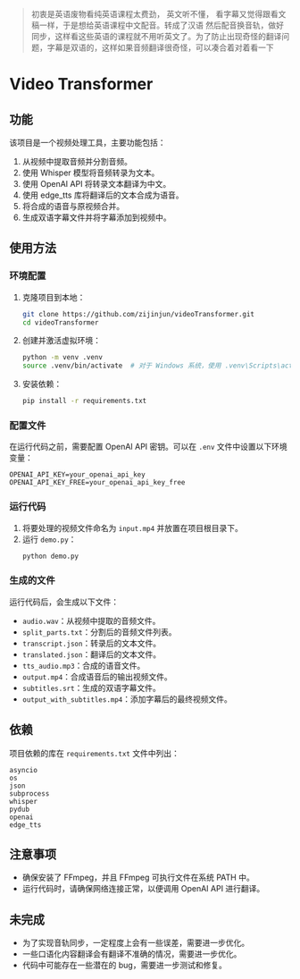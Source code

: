 > 初衷是英语废物看纯英语课程太费劲， 英文听不懂， 看字幕又觉得跟看文稿一样，于是想给英语课程中文配音。转成了汉语 然后配音换音轨，做好同步，这样看这些英语的课程就不用听英文了。为了防止出现奇怪的翻译问题，字幕是双语的，这样如果音频翻译很奇怪，可以凑合着对着看一下

# Video Transformer

## 功能

该项目是一个视频处理工具，主要功能包括：
1. 从视频中提取音频并分割音频。
2. 使用 Whisper 模型将音频转录为文本。
3. 使用 OpenAI API 将转录文本翻译为中文。
4. 使用 edge_tts 库将翻译后的文本合成为语音。
5. 将合成的语音与原视频合并。
6. 生成双语字幕文件并将字幕添加到视频中。

## 使用方法

### 环境配置

1. 克隆项目到本地：
    ```sh
    git clone https://github.com/zijinjun/videoTransformer.git
    cd videoTransformer
    ```

2. 创建并激活虚拟环境：
    ```sh
    python -m venv .venv
    source .venv/bin/activate  # 对于 Windows 系统，使用 .venv\Scripts\activate
    ```

3. 安装依赖：
    ```sh
    pip install -r requirements.txt
    ```

### 配置文件

在运行代码之前，需要配置 OpenAI API 密钥。可以在 `.env` 文件中设置以下环境变量：
```
OPENAI_API_KEY=your_openai_api_key
OPENAI_API_KEY_FREE=your_openai_api_key_free
```

### 运行代码

1. 将要处理的视频文件命名为 `input.mp4` 并放置在项目根目录下。
2. 运行 `demo.py`：
    ```sh
    python demo.py
    ```

### 生成的文件

运行代码后，会生成以下文件：
- `audio.wav`：从视频中提取的音频文件。
- `split_parts.txt`：分割后的音频文件列表。
- `transcript.json`：转录后的文本文件。
- `translated.json`：翻译后的文本文件。
- `tts_audio.mp3`：合成的语音文件。
- `output.mp4`：合成语音后的输出视频文件。
- `subtitles.srt`：生成的双语字幕文件。
- `output_with_subtitles.mp4`：添加字幕后的最终视频文件。

## 依赖

项目依赖的库在 `requirements.txt` 文件中列出：
```
asyncio
os
json
subprocess
whisper
pydub
openai
edge_tts
```

## 注意事项

- 确保安装了 FFmpeg，并且 FFmpeg 可执行文件在系统 PATH 中。
- 运行代码时，请确保网络连接正常，以便调用 OpenAI API 进行翻译。

## 未完成

- 为了实现音轨同步，一定程度上会有一些误差，需要进一步优化。
- 一些口语化内容翻译会有翻译不准确的情况，需要进一步优化。
- 代码中可能存在一些潜在的 bug，需要进一步测试和修复。